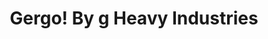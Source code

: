 ---
layout: layouts/keymapdb_entry.njk
OS: []
keymap_author: germ
firmware: QMK
hasHomeRowMods: False
hasLetterOnThumb: False
hasVerticalCombos: False
thumb: https://4.bp.blogspot.com/-889nMXxgSM0/XCNxwnO5kUI/AAAAAAAA6mI/tZbWgZVCBW0dyZOCGJDkjN06DVax7j8XwCLcBGAs/s1600/48422820_967732713413298_485744639215665152_n.jpg
imageDate: idk
keyCount: 50
keyboard: Gergo
languages: ['English']
layerCount: 4
title: "Gergo! By g Heavy Industries"
split: False
stagger: columnar
summary: 
keymap_url: https://github.com/germ/qmk_firmware/tree/master/keyboards/gergo/keymaps/germ
writeup: https://github.com/germ/qmk_firmware/tree/master/keyboards/gergo/keymaps/germ/readme.md
---